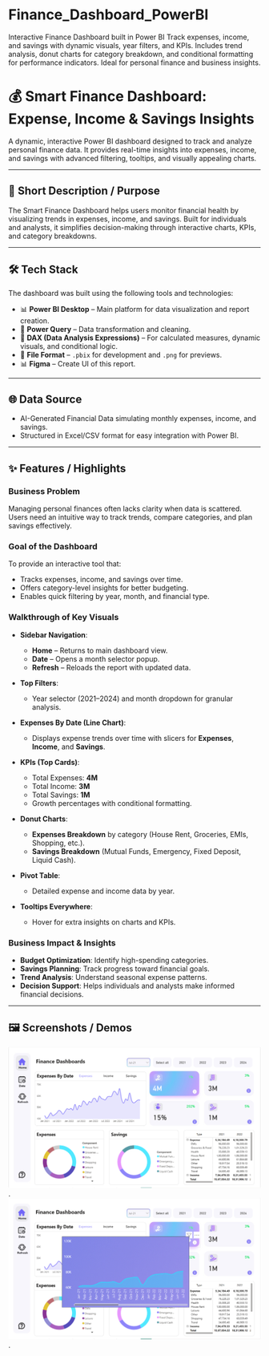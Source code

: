 # Finance_Dashboard_PowerBI
Interactive Finance Dashboard built in Power BI Track expenses, income, and savings with dynamic visuals, year filters, and KPIs. Includes trend analysis, donut charts for category breakdown, and conditional formatting for performance indicators. Ideal for personal finance and business insights.

# 💰 Smart Finance Dashboard: Expense, Income & Savings Insights

A dynamic, interactive Power BI dashboard designed to track and analyze personal finance data. It provides real-time insights into expenses, income, and savings with advanced filtering, tooltips, and visually appealing charts.

---

## 📝 Short Description / Purpose
The Smart Finance Dashboard helps users monitor financial health by visualizing trends in expenses, income, and savings. Built for individuals and analysts, it simplifies decision-making through interactive charts, KPIs, and category breakdowns.

---

## 🛠 Tech Stack
The dashboard was built using the following tools and technologies:

- 📊 **Power BI Desktop** – Main platform for data visualization and report creation.
- 📂 **Power Query** – Data transformation and cleaning.
- 🧠 **DAX (Data Analysis Expressions)** – For calculated measures, dynamic visuals, and conditional logic.
- 📁 **File Format** – `.pbix` for development and `.png` for previews.
- 📊 **Figma** – Create UI of this report.
---

## 🌐 Data Source
- AI-Generated Financial Data simulating monthly expenses, income, and savings.
- Structured in Excel/CSV format for easy integration with Power BI.

---

## ✨ Features / Highlights

### **Business Problem**
Managing personal finances often lacks clarity when data is scattered. Users need an intuitive way to track trends, compare categories, and plan savings effectively.

### **Goal of the Dashboard**
To provide an interactive tool that:
- Tracks expenses, income, and savings over time.
- Offers category-level insights for better budgeting.
- Enables quick filtering by year, month, and financial type.

### **Walkthrough of Key Visuals**
- **Sidebar Navigation**:
  - **Home** – Returns to main dashboard view.
  - **Date** – Opens a month selector popup.
  - **Refresh** – Reloads the report with updated data.

- **Top Filters**:
  - Year selector (2021–2024) and month dropdown for granular analysis.

- **Expenses By Date (Line Chart)**:
  - Displays expense trends over time with slicers for **Expenses**, **Income**, and **Savings**.

- **KPIs (Top Cards)**:
  - Total Expenses: **4M**
  - Total Income: **3M**
  - Total Savings: **1M**
  - Growth percentages with conditional formatting.

- **Donut Charts**:
  - **Expenses Breakdown** by category (House Rent, Groceries, EMIs, Shopping, etc.).
  - **Savings Breakdown** (Mutual Funds, Emergency, Fixed Deposit, Liquid Cash).

- **Pivot Table**:
  - Detailed expense and income data by year.

- **Tooltips Everywhere**:
  - Hover for extra insights on charts and KPIs.

### **Business Impact & Insights**
- **Budget Optimization**: Identify high-spending categories.
- **Savings Planning**: Track progress toward financial goals.
- **Trend Analysis**: Understand seasonal expense patterns.
- **Decision Support**: Helps individuals and analysts make informed financial decisions.

---

## 🖼 Screenshots / Demos

![Finance Dashboard](https://raw.githubusercontent.com/rishikesh199/Finance_Dashboard_PowerBI/main/Finance_Dashboard.png).
![Finance Dashboard Tooltip View](https://raw.githubusercontent.com/rishikesh199/Finance_Dashboard_PowerBI/main/Finance_Dashboard_ToolTip.png).
